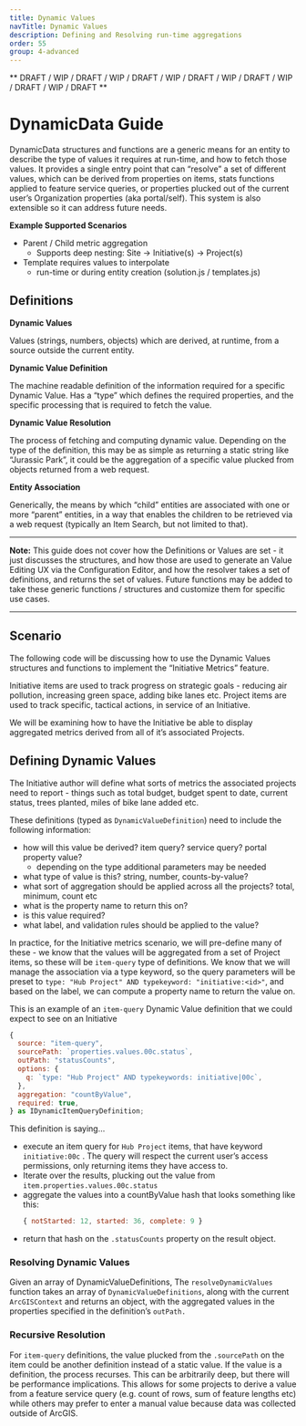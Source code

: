 ```yaml
---
title: Dynamic Values
navTitle: Dynamic Values
description: Defining and Resolving run-time aggregations
order: 55
group: 4-advanced
---
```


** DRAFT / WIP / DRAFT / WIP / DRAFT / WIP / DRAFT / WIP / DRAFT / WIP / DRAFT / WIP / DRAFT **

# DynamicData Guide

DynamicData structures and functions are a generic means for an entity to describe the type of values it requires at run-time, and how to fetch those values. It provides a single entry point that can “resolve” a set of different values, which can be derived from properties on items, stats functions applied to feature service queries, or properties plucked out of the current user’s Organization properties (aka portal/self). This system is also extensible so it can address future needs.

**Example Supported Scenarios**

- Parent / Child metric aggregation
  - Supports deep nesting: Site → Initiative(s) → Project(s)
- Template requires values to interpolate
  - run-time or during entity creation (solution.js / templates.js)

## Definitions

**Dynamic Values**

Values (strings, numbers, objects) which are derived, at runtime, from a source outside the current entity.

**Dynamic Value Definition**

The machine readable definition of the information required for a specific Dynamic Value. Has a “type” which defines the required properties, and the specific processing that is required to fetch the value.

**Dynamic Value Resolution**

The process of fetching and computing dynamic value. Depending on the type of the definition, this may be as simple as returning a static string like “Jurassic Park”, it could be the aggregation of a specific value plucked from objects returned from a web request.

**Entity Association**

Generically, the means by which “child” entities are associated with one or more “parent” entities, in a way that enables the children to be retrieved via a web request (typically an Item Search, but not limited to that).

---

**Note:** This guide does not cover how the Definitions or Values are set - it just discusses the structures, and how those are used to generate an Value Editing UX via the Configuration Editor, and how the resolver takes a set of definitions, and returns the set of values. Future functions may be added to take these generic functions / structures and customize them for specific use cases.

---

## Scenario

The following code will be discussing how to use the Dynamic Values structures and functions to implement the “Initiative Metrics” feature.

Initiative items are used to track progress on strategic goals - reducing air pollution, increasing green space, adding bike lanes etc. Project items are used to track specific, tactical actions, in service of an Initiative.

We will be examining how to have the Initiative be able to display aggregated metrics derived from all of it’s associated Projects.

## Defining Dynamic Values

The Initiative author will define what sorts of metrics the associated projects need to report - things such as total budget, budget spent to date, current status, trees planted, miles of bike lane added etc.

These definitions (typed as `DynamicValueDefinition`) need to include the following information:

- how will this value be derived? item query? service query? portal property value?
  - depending on the type additional parameters may be needed
- what type of value is this? string, number, counts-by-value?
- what sort of aggregation should be applied across all the projects? total, minimum, count etc
- what is the property name to return this on?
- is this value required?
- what label, and validation rules should be applied to the value?

In practice, for the Initiative metrics scenario, we will pre-define many of these - we know that the values will be aggregated from a set of Project items, so these will be `item-query` type of definitions. We know that we will manage the association via a type keyword, so the query parameters will be preset to `type: "Hub Project" AND typekeyword: "initiative:<id>"`, and based on the label, we can compute a property name to return the value on.

This is an example of an `item-query` Dynamic Value definition that we could expect to see on an Initiative

```jsx
{
  source: "item-query",
  sourcePath: `properties.values.00c.status`,
  outPath: "statusCounts",
  options: {
    q: `type: "Hub Project" AND typekeywords: initiative|00c`,
  },
  aggregation: "countByValue",
  required: true,
} as IDynamicItemQueryDefinition;
```

This definition is saying…

- execute an item query for `Hub Project` items, that have keyword `initiative:00c` . The query will respect the current user’s access permissions, only returning items they have access to.
- Iterate over the results, plucking out the value from `item.properties.values.00c.status`
- aggregate the values into a countByValue hash that looks something like this:
  ```jsx
  { notStarted: 12, started: 36, complete: 9 }
  ```
- return that hash on the `.statusCounts` property on the result object.

### Resolving Dynamic Values

Given an array of DynamicValueDefinitions, The `resolveDynamicValues` function takes an array of `DynamicValueDefinitions`, along with the current `ArcGISContext` and returns an object, with the aggregated values in the properties specified in the definition’s `outPath.`

### Recursive Resolution

For `item-query` definitions, the value plucked from the `.sourcePath` on the item could be another definition instead of a static value. If the value is a definition, the process recurses. This can be arbitrarily deep, but there will be performance implications. This allows for some projects to derive a value from a feature service query (e.g. count of rows, sum of feature lengths etc) while others may prefer to enter a manual value because data was collected outside of ArcGIS.
